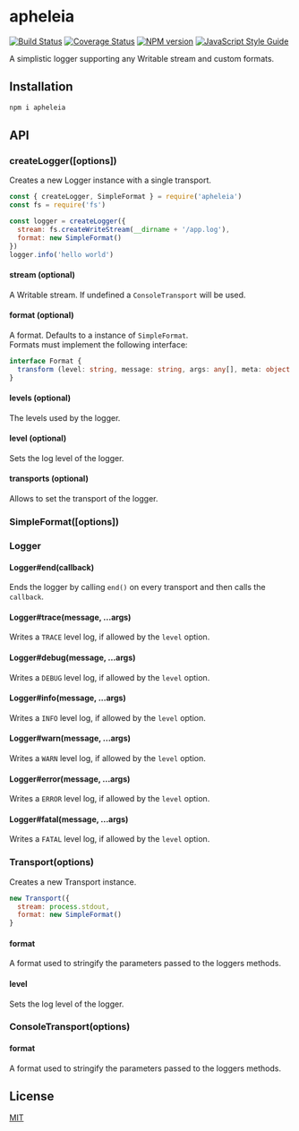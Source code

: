 # apheleia

[![Build Status](https://travis-ci.org/SerayaEryn/apheleia.svg?branch=master)](https://travis-ci.org/SerayaEryn/apheleia)
[![Coverage Status](https://coveralls.io/repos/github/SerayaEryn/apheleia/badge.svg?branch=master)](https://coveralls.io/github/SerayaEryn/apheleia?branch=master)
[![NPM version](https://img.shields.io/npm/v/apheleia.svg?style=flat)](https://www.npmjs.com/package/apheleia)
[![JavaScript Style Guide](https://img.shields.io/badge/code_style-standard-brightgreen.svg)](https://standardjs.com)

A simplistic logger supporting any Writable stream and custom formats.

## Installation

```bash
npm i apheleia
```

## API

### createLogger([options])
Creates a new Logger instance with a single transport.

```js
const { createLogger, SimpleFormat } = require('apheleia')
const fs = require('fs')

const logger = createLogger({
  stream: fs.createWriteStream(__dirname + '/app.log'),
  format: new SimpleFormat()
})
logger.info('hello world')
```
#### stream (optional)
A Writable stream. If undefined a `ConsoleTransport` will be used.

#### format (optional)

A format. Defaults to a instance of `SimpleFormat`.<br>
Formats must implement the following interface: 
```ts
interface Format {
  transform (level: string, message: string, args: any[], meta: object | undefined)
}
```

#### levels (optional)
The levels used by the logger.

#### level (optional)
Sets the log level of the logger.

#### transports (optional)

Allows to set the transport of the logger.

### SimpleFormat([options])

### Logger

#### Logger#end(callback)

Ends the logger by calling `end()` on every transport and then calls the `callback`.

#### Logger#trace(message, ...args)
Writes a `TRACE` level log, if allowed by the `level` option.
#### Logger#debug(message, ...args)
Writes a `DEBUG` level log, if allowed by the `level` option.
#### Logger#info(message, ...args)
Writes a `INFO` level log, if allowed by the `level` option.
#### Logger#warn(message, ...args)
Writes a `WARN` level log, if allowed by the `level` option.
#### Logger#error(message, ...args)
Writes a `ERROR` level log, if allowed by the `level` option.
#### Logger#fatal(message, ...args)
Writes a `FATAL` level log, if allowed by the `level` option.

### Transport(options)

Creates a new Transport instance.

```js
new Transport({
  stream: process.stdout,
  format: new SimpleFormat()
}
```
#### format

A format used to stringify the parameters passed to the loggers methods.

#### level
Sets the log level of the logger.

### ConsoleTransport(options)

#### format

A format used to stringify the parameters passed to the loggers methods.

## License

[MIT](./LICENSE)